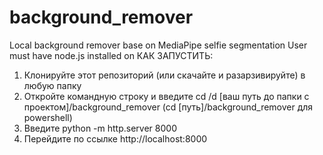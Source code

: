 # background_remover
Local background remover base on MediaPipe selfie segmentation
User must have node.js installed on 
КАК ЗАПУСТИТЬ:
1. Клонируйте этот репозиторий (или скачайте и разарзивируйте) в любую папку 
2. Откройте командную строку и введите cd /d [ваш путь до папки с проектом]/background_remover (cd [путь]/background_remover для powershell)
3. Введите python -m http.server 8000
4. Перейдите по ссылке http://localhost:8000

